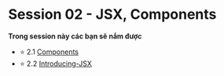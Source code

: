 # Session 02 - JSX, Components

**Trong session này các bạn sẽ nắm được**

- ⭐ 2.1 [Components](2.2.Components-Props.md)
- ⭐ 2.2 [Introducing-JSX](2.1.Introducing-JSX.md)
